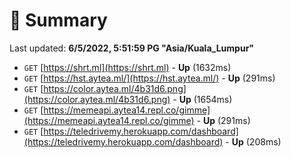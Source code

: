 # 📖 Summary
Last updated: **6/5/2022, 5:51:59 PG "Asia/Kuala_Lumpur"**

- `GET` [https://shrt.ml](https://shrt.ml) - **Up** (1632ms)
- `GET` [https://hst.aytea.ml/](https://hst.aytea.ml/) - **Up** (291ms)
- `GET` [https://color.aytea.ml/4b31d6.png](https://color.aytea.ml/4b31d6.png) - **Up** (1654ms)
- `GET` [https://memeapi.aytea14.repl.co/gimme](https://memeapi.aytea14.repl.co/gimme) - **Up** (291ms)
- `GET` [https://teledrivemy.herokuapp.com/dashboard](https://teledrivemy.herokuapp.com/dashboard) - **Up** (208ms)
